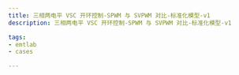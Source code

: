 ```yaml
---
title: 三相两电平 VSC 开环控制-SPWM 与 SVPWM 对比-标准化模型-v1
description: 三相两电平 VSC 开环控制-SPWM 与 SVPWM 对比-标准化模型-v1

tags:
- emtlab
- cases

---
```


<!-- import DocCardList from '@theme/DocCardList';

<DocCardList /> -->